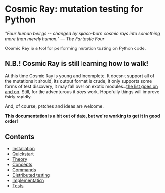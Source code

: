 # Cosmic Ray: mutation testing for Python

*"Four human beings -- changed by space-born cosmic rays into something more than merely human."*
*— The Fantastic Four*

Cosmic Ray is a tool for performing mutation testing on Python
code.

## N.B.! Cosmic Ray is still learning how to walk!

At this time Cosmic Ray is young and incomplete. It doesn't support
all of the mutations it should, its output format is crude, it only
supports some forms of test discovery, it may fall over on exotic
modules...[the list goes on and on](https://github.com/sixty-north/cosmic-ray/issues). Still,
for the adventurous it *does* work. Hopefully things will improve
fairly rapidly.

And, of course, patches and ideas are welcome.

**This documentation is a bit out of date, but we're working to get it in good order!**

## Contents

* [Installation](installation.md)
* [Quickstart](quickstart.md)
* [Theory](theory.md)
* [Concepts](concepts.md)
* [Commands](commands.md)
* [Distributed testing](distributed.md)
* [Implementation](implementation.md)
* [Tests](tests.md)
